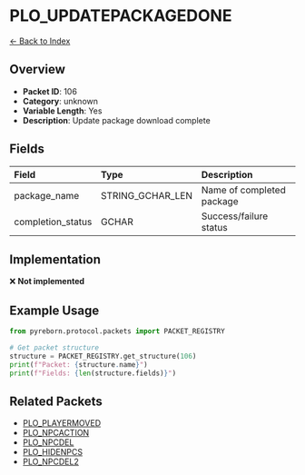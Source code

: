 # PLO_UPDATEPACKAGEDONE

[← Back to Index](../index.md)

## Overview

- **Packet ID**: 106
- **Category**: unknown
- **Variable Length**: Yes
- **Description**: Update package download complete

## Fields

| Field | Type | Description |
|:------|:-----|:------------|
| package_name | STRING_GCHAR_LEN | Name of completed package |
| completion_status | GCHAR | Success/failure status |

## Implementation

❌ **Not implemented**

## Example Usage

```python
from pyreborn.protocol.packets import PACKET_REGISTRY

# Get packet structure
structure = PACKET_REGISTRY.get_structure(106)
print(f"Packet: {structure.name}")
print(f"Fields: {len(structure.fields)}")
```

## Related Packets

- [PLO_PLAYERMOVED](PLO_PLAYERMOVED.md)
- [PLO_NPCACTION](PLO_NPCACTION.md)
- [PLO_NPCDEL](PLO_NPCDEL.md)
- [PLO_HIDENPCS](PLO_HIDENPCS.md)
- [PLO_NPCDEL2](PLO_NPCDEL2.md)
